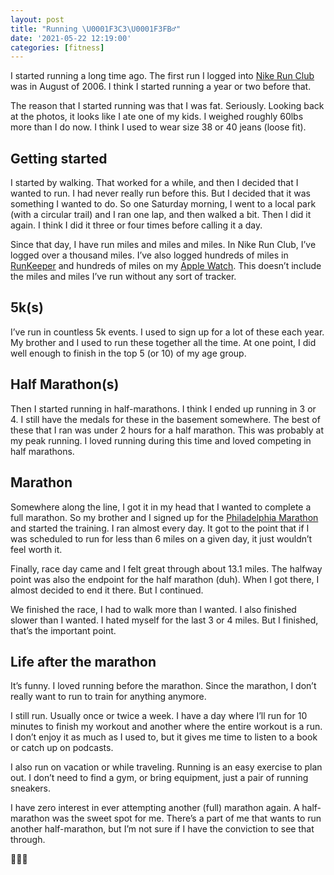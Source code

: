 ```yaml
---
layout: post
title: "Running \U0001F3C3\U0001F3FB‍♂️"
date: '2021-05-22 12:19:00'
categories: [fitness]
---
```


I started running a long time ago. The first run I logged into [Nike Run Club](https://www.nike.com/nrc-app) was in August of 2006. I think I started running a year or two before that.

The reason that I started running was that I was fat. Seriously. Looking back at the photos, it looks like I ate one of my kids. I weighed roughly 60lbs more than I do now. I think I used to wear size 38 or 40 jeans (loose fit).

## Getting started

I started by walking. That worked for a while, and then I decided that I wanted to run. I had never really run before this. But I decided that it was something I wanted to do. So one Saturday morning, I went to a local park (with a circular trail) and I ran one lap, and then walked a bit. Then I did it again. I think I did it three or four times before calling it a day.

Since that day, I have run miles and miles and miles. In Nike Run Club, I’ve logged over a thousand miles. I’ve also logged hundreds of miles in [RunKeeper](https://runkeeper.com/) and hundreds of miles on my [Apple Watch](https://www.apple.com/watch/). This doesn’t include the miles and miles I’ve run without any sort of tracker.

## 5k(s)

I’ve run in countless 5k events. I used to sign up for a lot of these each year. My brother and I used to run these together all the time. At one point, I did well enough to finish in the top 5 (or 10) of my age group.

## Half Marathon(s)

Then I started running in half-marathons. I think I ended up running in 3 or 4. I still have the medals for these in the basement somewhere. The best of these that I ran was under 2 hours for a half marathon. This was probably at my peak running. I loved running during this time and loved competing in half marathons.

## Marathon

Somewhere along the line, I got it in my head that I wanted to complete a full marathon. So my brother and I signed up for the [Philadelphia Marathon](https://www.philadelphiamarathon.com/) and started the training. I ran almost every day. It got to the point that if I was scheduled to run for less than 6 miles on a given day, it just wouldn’t feel worth it.

Finally, race day came and I felt great through about 13.1 miles. The halfway point was also the endpoint for the half marathon (duh). When I got there, I almost decided to end it there. But I continued.

We finished the race, I had to walk more than I wanted. I also finished slower than I wanted. I hated myself for the last 3 or 4 miles. But I finished, that’s the important point.

## Life after the marathon

It’s funny. I loved running before the marathon. Since the marathon, I don’t really want to run to train for anything anymore.

I still run. Usually once or twice a week. I have a day where I’ll run for 10 minutes to finish my workout and another where the entire workout is a run. I don’t enjoy it as much as I used to, but it gives me time to listen to a book or catch up on podcasts.

I also run on vacation or while traveling. Running is an easy exercise to plan out. I don’t need to find a gym, or bring equipment, just a pair of running sneakers.

I have zero interest in ever attempting another (full) marathon again. A half-marathon was the sweet spot for me. There’s a part of me that wants to run another half-marathon, but I’m not sure if I have the conviction to see that through.

🏃🏻‍♂️

